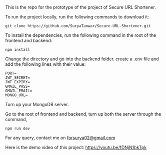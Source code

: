 This is the repo for the prototype of the project of Secure URL Shortener.

To run the project locally, run the following commands to download it:
```
git clone https://github.com/SuryaTanwar/Secure-URL-Shortener.git
```

To install the dependencies, run the following command in the root of the frontend and backend:
```
npm install
```

Change the directory and go into the backend folder.
create a .env file and add the following lines with their value:
```
PORT=
JWT_SECRET=
JWT_EXPIRY=
GMAIL_PASS=
GMAIL_EMAIL=
MONGO_URL=
```

Turn up your MongoDB server.

Go to the root of frontend and backend, turn up both the server through the command,

```
npm run dev
```

For any query, contact me on forsurya02@gmail.com

Here is the demo video of this project: https://youtu.be/fDNjN1bkTpk